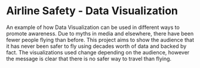 
# Airline Safety - Data Visualization

An example of how Data Visualization can be used in different ways to promote awareness. Due to myths in media and elsewhere, there have been fewer people flying than before. This project aims to show the audience that it has never been safer to fly using decades worth of data and backed by fact. The visualizations used change depending on the audience, however the message is clear that there is no safer way to travel than flying. 

